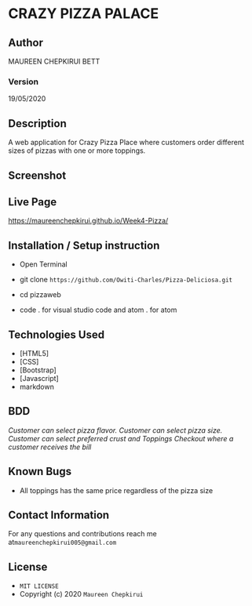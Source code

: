 # CRAZY PIZZA PALACE
## Author

MAUREEN CHEPKIRUI BETT

### Version
19/05/2020

## Description

 A web application for Crazy Pizza Place where  customers order different sizes of pizzas with one or more toppings.
## Screenshot



## Live Page
https://maureenchepkirui.github.io/Week4-Pizza/



## Installation / Setup instruction
* Open Terminal

* git clone ```https://github.com/Owiti-Charles/Pizza-Deliciosa.git```

* cd pizzaweb

* code . for visual studio code and atom . for atom

## Technologies Used

* [HTML5]
* [CSS]
* [Bootstrap]
* [Javascript]
* markdown


## BDD
*Customer can select pizza flavor.*
*Customer can select pizza size.*
*Customer can select preferred crust and Toppings*
*Checkout where a customer receives the bill*

## Known Bugs

* All toppings has the same price regardless of the pizza size

## Contact Information

For any questions and contributions reach me at`maureenchepkirui005@gmail.com`

## License
* `MIT LICENSE`
* Copyright (c) 2020 `Maureen Chepkirui`
